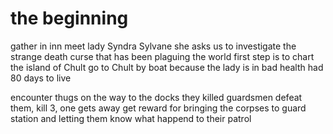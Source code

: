 # the beginning

gather in inn
meet lady Syndra Sylvane
she asks us to investigate the strange death curse that has been plaguing the world
first step is to chart the island of Chult
go to Chult by boat because the lady is in bad health
had 80 days to live

encounter thugs on the way to the docks
they killed guardsmen
defeat them, kill 3, one gets away
get reward for bringing the corpses to guard station and letting them know what happend to their patrol